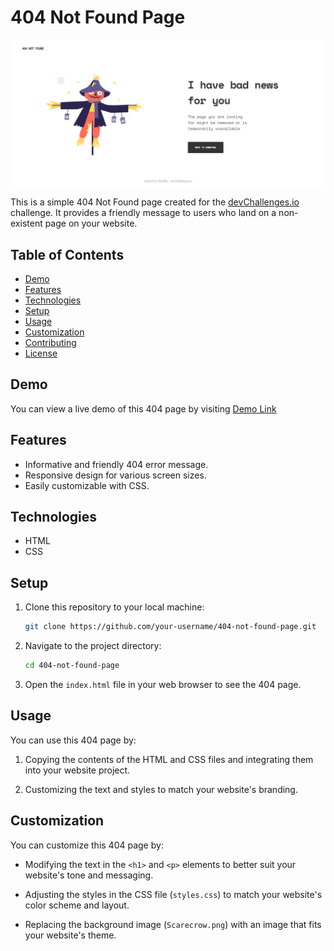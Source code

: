 # 404 Not Found Page

![Preview](</Screenshot%20(53).png>) <!-- Replace 'preview.png' with a screenshot of your webpage if available -->

This is a simple 404 Not Found page created for the [devChallenges.io](https://devchallenges.io/) challenge. It provides a friendly message to users who land on a non-existent page on your website.

## Table of Contents

- [Demo](#demo)
- [Features](#features)
- [Technologies](#technologies)
- [Setup](#setup)
- [Usage](#usage)
- [Customization](#customization)
- [Contributing](#contributing)
- [License](#license)

## Demo

You can view a live demo of this 404 page by visiting [Demo Link](https://your-website.com/404) <!-- Replace with the actual URL where this page is hosted -->

## Features

- Informative and friendly 404 error message.
- Responsive design for various screen sizes.
- Easily customizable with CSS.

## Technologies

- HTML
- CSS

## Setup

1. Clone this repository to your local machine:

   ```bash
   git clone https://github.com/your-username/404-not-found-page.git
   ```

2. Navigate to the project directory:

   ```bash
   cd 404-not-found-page
   ```

3. Open the `index.html` file in your web browser to see the 404 page.

## Usage

You can use this 404 page by:

1. Copying the contents of the HTML and CSS files and integrating them into your website project.

2. Customizing the text and styles to match your website's branding.

## Customization

You can customize this 404 page by:

- Modifying the text in the `<h1>` and `<p>` elements to better suit your website's tone and messaging.

- Adjusting the styles in the CSS file (`styles.css`) to match your website's color scheme and layout.

- Replacing the background image (`Scarecrow.png`) with an image that fits your website's theme.
